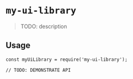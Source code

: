 # `my-ui-library`

> TODO: description

## Usage

```
const myUiLibrary = require('my-ui-library');

// TODO: DEMONSTRATE API
```
